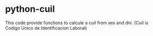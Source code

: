 # python-cuil
This code provide functions to calcule a cuil from sex and dni. (Cuil is Codigo Unico de Identificacion Laboral)
